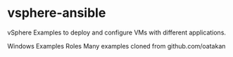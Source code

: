 # vsphere-ansible

vSphere Examples to deploy and configure VMs with different applications.


Windows Examples Roles
Many examples cloned from github.com/oatakan
